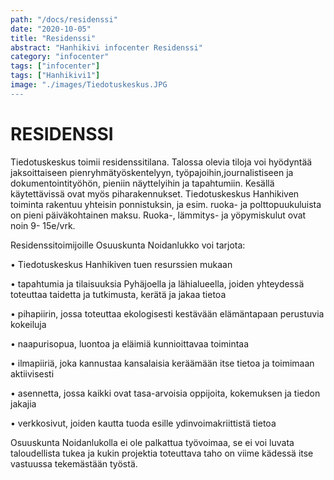```yaml
---
path: "/docs/residenssi"
date: "2020-10-05"
title: "Residenssi"
abstract: "Hanhikivi infocenter Residenssi"
category: "infocenter"
tags: ["infocenter"]
tags: ["Hanhikivi1"]
image: "./images/Tiedotuskeskus.JPG
---
```


# RESIDENSSI

Tiedotuskeskus toimii residenssitilana. Talossa olevia tiloja voi hyödyntää  jaksoittaiseen pienryhmätyöskentelyyn, työpajoihin,journalistiseen ja dokumentointityöhön, pieniin näyttelyihin ja tapahtumiin. Kesällä käytettävissä ovat myös piharakennukset. Tiedotuskeskus Hanhikiven toiminta rakentuu yhteisin ponnistuksin, ja esim. ruoka- ja polttopuukuluista on pieni päiväkohtainen maksu. Ruoka-, lämmitys- ja yöpymiskulut ovat noin 9- 15e/vrk.

Residenssitoimijoille Osuuskunta Noidanlukko voi tarjota:

• Tiedotuskeskus Hanhikiven tuen resurssien mukaan

• tapahtumia ja tilaisuuksia Pyhäjoella ja lähialueella, joiden yhteydessä toteuttaa taidetta ja tutkimusta, kerätä ja jakaa tietoa

• pihapiirin, jossa toteuttaa ekologisesti kestävään elämäntapaan perustuvia kokeiluja

• naapurisopua, luontoa ja eläimiä kunnioittavaa toimintaa

• ilmapiiriä, joka kannustaa kansalaisia keräämään itse tietoa ja toimimaan aktiivisesti

• asennetta, jossa kaikki ovat tasa-arvoisia oppijoita, kokemuksen ja tiedon jakajia

• verkkosivut, joiden kautta tuoda esille ydinvoimakriittistä tietoa

Osuuskunta Noidanlukolla ei ole palkattua työvoimaa, se ei voi luvata taloudellista tukea ja kukin projektia toteuttava taho on viime kädessä itse vastuussa tekemästään työstä.
